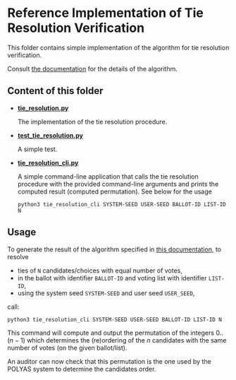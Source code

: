 # Reference Implementation of Tie Resolution Verification

This folder contains simple implementation of the algorithm for tie
resolution verification.

Consult [the documentation](../tie-resolution.md) for the details of the
algorithm.


## Content of this folder

* **[tie_resolution.py](tie_resolution.py)**

  The implementation of the tie resolution procedure.

* **[test_tie_resolution.py](test_tie_resolution.py)**

   A simple test.
  
* **[tie_resolution_cli.py](tie_resolution_cli.py)**

  A simple command-line application that calls the tie resolution procedure
  with the provided command-line arguments and prints the computed result
  (computed permutation). See below for the usage


  ```
  python3 tie_resolution_cli SYSTEM-SEED USER-SEED BALLOT-ID LIST-ID N
  ```


## Usage

To generate the result of the  algorithm specified
in [this documentation](../tie-resolution.md), to resolve

 - ties of `N` candidates/choices with equal number of votes, 
 - in the  ballot with identifier `BALLOT-ID` and voting list with 
   identifier `LIST-ID`, 
 - using the system seed `SYSTEM-SEED` and user seed `USER_SEED`, 

call:

```
python3 tie_resolution_cli SYSTEM-SEED USER-SEED BALLOT-ID LIST-ID N
```

This command will compute and output the permutation of the integers $0 ..
(n-1)$ which determines the (re)ordering of the $n$ candidates with the same
number of votes (on the given ballot/list).

An auditor can now check that this permutation is the one used by the POLYAS
system to determine the candidates order.
